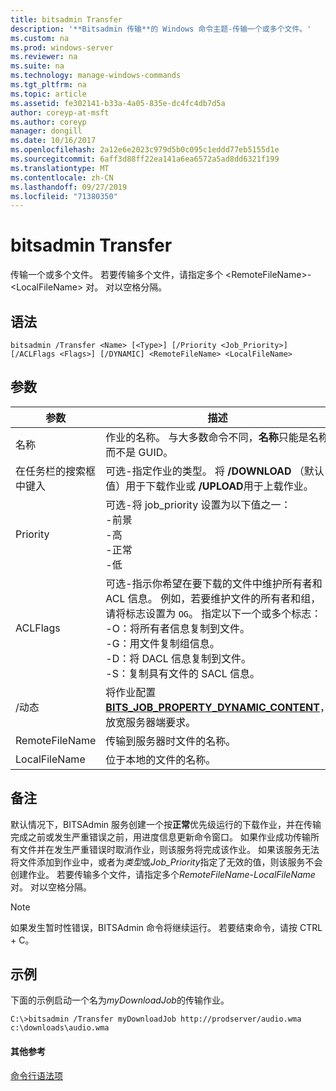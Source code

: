 ```yaml
---
title: bitsadmin Transfer
description: '**Bitsadmin 传输**的 Windows 命令主题-传输一个或多个文件。'
ms.custom: na
ms.prod: windows-server
ms.reviewer: na
ms.suite: na
ms.technology: manage-windows-commands
ms.tgt_pltfrm: na
ms.topic: article
ms.assetid: fe302141-b33a-4a05-835e-dc4fc4db7d5a
author: coreyp-at-msft
ms.author: coreyp
manager: dongill
ms.date: 10/16/2017
ms.openlocfilehash: 2a12e6e2023c979d5b0c095c1eddd77eb5155d1e
ms.sourcegitcommit: 6aff3d88ff22ea141a6ea6572a5ad8dd6321f199
ms.translationtype: MT
ms.contentlocale: zh-CN
ms.lasthandoff: 09/27/2019
ms.locfileid: "71380350"
---
```

# <a name="bitsadmin-transfer"></a>bitsadmin Transfer

传输一个或多个文件。 若要传输多个文件，请指定多个 \<RemoteFileName\>-\<LocalFileName\> 对。 对以空格分隔。

## <a name="syntax"></a>语法

```
bitsadmin /Transfer <Name> [<Type>] [/Priority <Job_Priority>] [/ACLFlags <Flags>] [/DYNAMIC] <RemoteFileName> <LocalFileName>
```

## <a name="parameters"></a>参数

|参数|描述|
|---------|-----------|
|名称|作业的名称。 与大多数命令不同，**名称**只能是名称而不是 GUID。|
|在任务栏的搜索框中键入|可选-指定作业的类型。 将 **/DOWNLOAD** （默认值）用于下载作业或 **/UPLOAD**用于上载作业。|
|Priority|可选-将 job_priority 设置为以下值之一：</br>-前景</br>-高</br>-正常</br>-低|
|ACLFlags|可选-指示你希望在要下载的文件中维护所有者和 ACL 信息。 例如，若要维护文件的所有者和组，请将标志设置为 `OG`。 指定以下一个或多个标志：</br>-O：将所有者信息复制到文件。</br>-G：用文件复制组信息。</br>-D：将 DACL 信息复制到文件。</br>-S：复制具有文件的 SACL 信息。|
|\/动态|将作业配置[**BITS_JOB_PROPERTY_DYNAMIC_CONTENT**](/windows/desktop/api/bits5_0/ne-bits5_0-bits_job_property_id)，放宽服务器端要求。|
|RemoteFileName|传输到服务器时文件的名称。|
|LocalFileName|位于本地的文件的名称。|

## <a name="remarks"></a>备注

默认情况下，BITSAdmin 服务创建一个按**正常**优先级运行的下载作业，并在传输完成之前或发生严重错误之前，用进度信息更新命令窗口。 如果作业成功传输所有文件并在发生严重错误时取消作业，则该服务将完成该作业。 如果该服务无法将文件添加到作业中，或者为*类型*或*Job_Priority*指定了无效的值，则该服务不会创建作业。 若要传输多个文件，请指定多个*RemoteFileName*-*LocalFileName*对。 对以空格分隔。

> [!NOTE]
> 如果发生暂时性错误，BITSAdmin 命令将继续运行。 若要结束命令，请按 CTRL + C。

## <a name="BKMK_examples"></a>示例

下面的示例启动一个名为*myDownloadJob*的传输作业。
```
C:\>bitsadmin /Transfer myDownloadJob http://prodserver/audio.wma c:\downloads\audio.wma
```

#### <a name="additional-references"></a>其他参考

[命令行语法项](command-line-syntax-key.md)